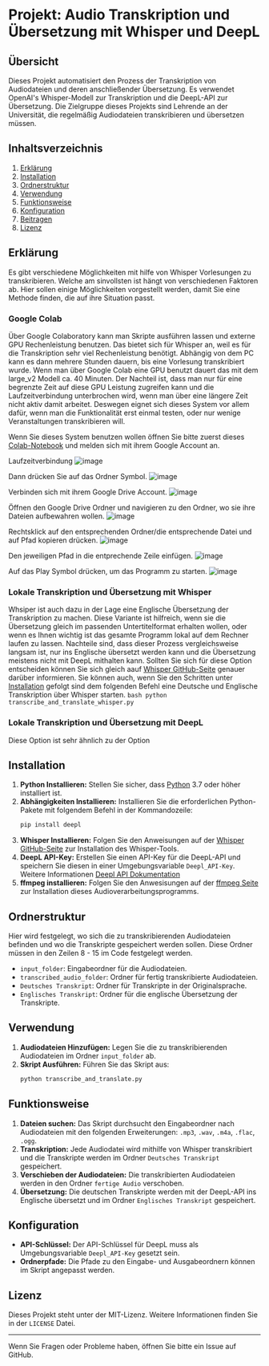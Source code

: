 # Projekt: Audio Transkription und Übersetzung mit Whisper und DeepL

## Übersicht

Dieses Projekt automatisiert den Prozess der Transkription von Audiodateien und deren anschließender Übersetzung. Es verwendet OpenAI's Whisper-Modell zur Transkription und die DeepL-API zur Übersetzung. Die Zielgruppe dieses Projekts sind Lehrende an der Universität, die regelmäßig Audiodateien transkribieren und übersetzen müssen.

## Inhaltsverzeichnis

1. [Erklärung](#Erklärung)
2. [Installation](#installation)
3. [Ordnerstruktur](#ordnerstruktur)
4. [Verwendung](#verwendung)
5. [Funktionsweise](#funktionsweise)
6. [Konfiguration](#konfiguration)
7. [Beitragen](#beitragen)
8. [Lizenz](#lizenz)

## Erklärung
Es gibt verschiedene Möglichkeiten mit hilfe von Whisper Vorlesungen zu transkribieren. Welche am sinvollsten ist hängt von verschiedenen Faktoren ab. Hier sollen einige Möglichkeiten vorgestellt werden, damit Sie eine Methode finden, die auf ihre Situation passt.

### Google Colab
Über Google Colaboratory kann man Skripte ausführen lassen und externe GPU Rechenleistung benutzen. Das bietet sich für Whisper an, weil es für die Transkription sehr viel Rechenleistung benötigt. Abhängig von dem PC kann es dann mehrere Stunden dauern, bis eine Vorlesung transkribiert wurde. Wenn man über Google Colab eine GPU benutzt dauert das mit dem large_v2 Modell ca. 40 Minuten. Der Nachteil ist, dass man nur für eine begrenzte Zeit auf diese GPU Leistung zugreifen kann und die Laufzeitverbindung unterbrochen wird, wenn man über eine längere Zeit nicht aktiv damit arbeitet. Deswegen eignet sich dieses System vor allem dafür, wenn man die Funktionalität erst einmal testen, oder nur wenige Veranstaltungen transkribieren will.

Wenn Sie dieses System benutzen wollen öffnen Sie bitte zuerst dieses [Colab-Notebook](https://colab.research.google.com/drive/17QYYbLTORudIGh7v2WcN56NydUuEpYMA?usp=sharing) und melden sich mit ihrem Google Account an.

Laufzeitverbindung
![image](https://github.com/daSilvaLorenz/Transkription/assets/160653026/9b641d71-da88-4fe2-b676-e7a5f22592ce)

Dann drücken Sie auf das Ordner Symbol.
![image](https://github.com/daSilvaLorenz/Transkription/assets/160653026/2208b97c-6a4a-405e-91aa-b143056bd82c)

Verbinden sich mit ihrem Google Drive Account.
![image](https://github.com/daSilvaLorenz/Transkription/assets/160653026/6c918628-135f-4bb3-b572-660f2031d10d)

Öffnen den Google Drive Ordner und navigieren zu den Ordner, wo sie ihre Dateien aufbewahren wollen.
![image](https://github.com/daSilvaLorenz/Transkription/assets/160653026/d762f677-6ce3-458b-9e37-3d3a61778f37)

Rechtsklick auf den entsprechenden Ordner/die entsprechende Datei und auf Pfad kopieren drücken.
![image](https://github.com/daSilvaLorenz/Transkription/assets/160653026/f6ccbb64-360a-4c31-a798-94e2549cf395)

Den jeweiligen Pfad in die entprechende Zeile einfügen.
![image](https://github.com/daSilvaLorenz/Transkription/assets/160653026/bddc1d05-e61b-4faf-905b-47b9a5784df5)

Auf das Play Symbol drücken, um das Programm zu starten.
![image](https://github.com/daSilvaLorenz/Transkription/assets/160653026/6d7ecdfc-01b9-402f-b60f-f754f78733ec)

### Lokale Transkription und Übersetzung mit Whisper 
Whsiper ist auch dazu in der Lage eine Englische Übersetzung der Transkription zu machen. Diese Variante ist hilfreich, wenn sie die Übersetzung gleich im passenden Untertitelformat erhalten wollen, oder wenn es Ihnen wichtig ist das gesamte Programm lokal auf dem Rechner laufen zu lassen. Nachteile sind, dass dieser Prozess vergleichsweise langsam ist, nur ins Englische übersetzt werden kann und die Übersetzung meistens nicht mit DeepL mithalten kann. Sollten Sie sich für diese Option entscheiden können Sie sich gleich aauf [Whisper GitHub-Seite](https://github.com/openai/whisper) genauer darüber informieren. Sie können auch, wenn Sie den Schritten unter [Installation](#installation) gefolgt sind dem folgenden Befehl eine Deutsche und Englische Transkription über Whisper starten.
    ```bash
    python transcribe_and_translate_whisper.py
    ```
### Lokale Transkription und Übersetzung mit DeepL
Diese Option ist sehr ähnlich zu der Option 

## Installation

1. **Python Installieren:** Stellen Sie sicher, dass [Python](https://www.python.org/downloads/) 3.7 oder höher installiert ist.
2. **Abhängigkeiten Installieren:** Installieren Sie die erforderlichen Python-Pakete mit folgendem Befehl in der Kommandozeile:
    ```bash
    pip install deepl
    ```
3. **Whisper Installieren:** Folgen Sie den Anweisungen auf der [Whisper GitHub-Seite](https://github.com/openai/whisper) zur Installation des Whisper-Tools.
4. **DeepL API-Key:** Erstellen Sie einen API-Key für die DeepL-API und speichern Sie diesen in einer Umgebungsvariable `Deepl_API-Key`. Weitere Informationen [Deepl API Dokumentation](https://developers.deepl.com/docs/v/de)
5. **ffmpeg installieren:** Folgen Sie den Anwesisungen auf der [ffmpeg Seite](https://ffmpeg.org/download.html) zur Installation dieses Audioverarbeitungsprogramms.

## Ordnerstruktur
Hier wird festgelegt, wo sich die zu transkribierenden Audiodateien befinden und wo die Transkripte gespeichert werden sollen.
Diese Ordner müssen in den Zeilen 8 - 15 im Code festgelegt werden. 

- `input_folder`: Eingabeordner für die Audiodateien.
- `transcribed_audio_folder`: Ordner für fertig transkribierte Audiodateien.
- `Deutsches Transkript`: Ordner für Transkripte in der Originalsprache.
- `Englisches Transkript`: Ordner für die englische Übersetzung der Transkripte.

## Verwendung 
1. **Audiodateien Hinzufügen:** Legen Sie die zu transkribierenden Audiodateien im Ordner `input_folder` ab.
2. **Skript Ausführen:** Führen Sie das Skript aus:
    ```bash
    python transcribe_and_translate.py
    ```

## Funktionsweise

1. **Dateien suchen:** Das Skript durchsucht den Eingabeordner nach Audiodateien mit den folgenden Erweiterungen: `.mp3`, `.wav`, `.m4a`, `.flac`, `.ogg`.
2. **Transkription:** Jede Audiodatei wird mithilfe von Whisper transkribiert und die Transkripte werden im Ordner `Deutsches Transkript` gespeichert.
3. **Verschieben der Audiodateien:** Die transkribierten Audiodateien werden in den Ordner `fertige Audio` verschoben.
4. **Übersetzung:** Die deutschen Transkripte werden mit der DeepL-API ins Englische übersetzt und im Ordner `Englisches Transkript` gespeichert.

## Konfiguration

- **API-Schlüssel:** Der API-Schlüssel für DeepL muss als Umgebungsvariable `Deepl_API-Key` gesetzt sein.
- **Ordnerpfade:** Die Pfade zu den Eingabe- und Ausgabeordnern können im Skript angepasst werden.

## Lizenz

Dieses Projekt steht unter der MIT-Lizenz. Weitere Informationen finden Sie in der `LICENSE` Datei.

---

Wenn Sie Fragen oder Probleme haben, öffnen Sie bitte ein Issue auf GitHub.
